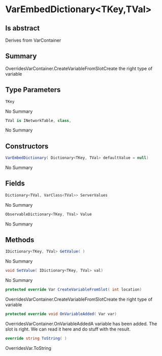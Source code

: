 # VarEmbedDictionary<TKey,TVal>

## Is abstract
Derives from VarContainer

## Summary

OverridesVarContainer.CreateVariableFromSlotCreate the right type of variable
## Type Parameters

```c#
TKey
```
No Summary
```c#
TVal is INetworkTable, class, 
```
No Summary
## Constructors

```c#
VarEmbedDictionary( Dictionary<TKey, TVal> defaultValue = null) 
```
No Summary
## Fields

```c#
Dictionary<TVal, VarClass<TVal>> ServerValues
```
No Summary
```c#
ObservableDictionary<TKey, TVal> Value
```
No Summary
## Methods

```c#
IDictionary<TKey, TVal> GetValue( ) 
```
No Summary
```c#
void SetValue( IDictionary<TKey, TVal> val) 
```
No Summary
```c#
protected override Var CreateVariableFromSlot( int location) 
```
OverridesVarContainer.CreateVariableFromSlotCreate the right type of variable
```c#
protected override void OnVariableAdded( Var var) 
```
OverridesVarContainer.OnVariableAddedA variable has been added. The slot is right. We can read it here and do stuff with the result.
```c#
override string ToString( ) 
```
OverridesVar.ToString
